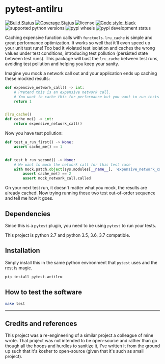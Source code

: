 # pytest-antilru

[![Build Status](https://travis-ci.com/ipwnponies/pytest-antilru.svg?branch=master)](https://travis-ci.com/ipwnponies/pytest-antilru)
[![Coverage Status](https://img.shields.io/coveralls/github/ipwnponies/pytest-antilru.svg)](https://coveralls.io/github/ipwnponies/pytest-antilru?branch=master)
![license](https://img.shields.io/github/license/ipwnponies/pytest-antilru.svg)
[![Code style: black](https://img.shields.io/badge/code%20style-black-000000.svg)](https://github.com/ambv/black)
![supported python versions](https://img.shields.io/pypi/pyversions/pytest-antilru.svg)
![pypi wheels](https://img.shields.io/pypi/wheel/pytest-antilru.svg)
![pypi development status](https://img.shields.io/pypi/status/pytest-antilru.svg)

Caching expensive function calls with `functools.lru_cache` is simple and great performance optimization.
It works so well that it'll even speed up your unit test runs!
Too bad it violated test isolation and caches the wrong values under test conditions, introducing test pollution
(persisted state between test runs).
This package will bust the `lru_cache` between test runs, avoiding test pollution and helping you keep your sanity.

Imagine you mock a network call out and your application ends up caching these mocked results:

```python
def expensive_network_call() -> int:
    # Pretend this is an expensive network call.
    # You want to cache this for performance but you want to run tests with different responses as well.
    return 1


@lru_cache()
def cache_me() -> int:
    return expensive_network_call()
```

Now you have test pollution:

```python
def test_a_run_first() -> None:
    assert cache_me() == 1


def test_b_run_second() -> None:
    # We want to mock the network call for this test case
    with mock.patch.object(sys.modules[__name__], 'expensive_network_call', return_value=2) as mock_network_call:
        assert cache_me() == 2
        assert mock_network_call.called
```

On your next test run, it doesn't matter what you
mock, the results are already cached. Now trying running those two test out-of-order sequence and tell me how it goes.

## Dependencies

Since this is a `pytest` plugin, you need to be using `pytest` to run your tests.

This project is python 2.7 and python 3.5, 3.6, 3.7 compatible.

## Installation

Simply install this in the same python environment that `pytest` uses and the rest is magic.

```sh
pip install pytest-antilru
```

## How to test the software

```sh
make test
```

----

## Credits and references

This project was a re-engineering of a similar project a colleague of mine wrote.
That project was not intended to be open-source and rather than go though all the hoops and hurdles to sanitize it,
I've written it from the ground up such that it's kosher to open-source (given that it's such as small project).
